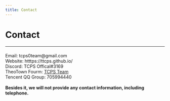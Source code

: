 ```yaml
---
title: Contact
---
```

<style>
h1 {text-align: center;}
h4 {text-align: center;}
h3 {text-align: center;}
p {text-align: center;}
</style>
<style type="text/css">
  #left{
        text-align:left;
  }
  #right{
        text-align:right;
  }
  #center{
          text-align:Center
  }
  hr{
     margin: 20px auto
</style>

<h1><div id="left">Contact</div></h1>
<hr>
<div id="left">Email: tcps0team@gmail.com</div>
<div id="left">Website: htttps://ttcps.github.io/</div>
<div id="left">Discord: TCPS Offical#3169</div>
<div id="left">TheoTown Fourm: <a href="/jump/fourm/">TCPS Team</a></div>
<div id="left">Tencent QQ Group: 705994440</div>
<br>
<div id="left"><b>Besides it, we will not provide any contact information, including telephone.</b></div>
